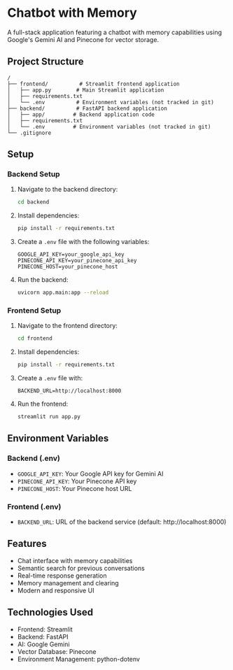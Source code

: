 # Chatbot with Memory

A full-stack application featuring a chatbot with memory capabilities using Google's Gemini AI and Pinecone for vector storage.

## Project Structure

```
/
├── frontend/          # Streamlit frontend application
│   ├── app.py        # Main Streamlit application
│   ├── requirements.txt
│   └── .env          # Environment variables (not tracked in git)
├── backend/          # FastAPI backend application
│   ├── app/         # Backend application code
│   ├── requirements.txt
│   └── .env         # Environment variables (not tracked in git)
└── .gitignore
```

## Setup

### Backend Setup

1. Navigate to the backend directory:
   ```bash
   cd backend
   ```

2. Install dependencies:
   ```bash
   pip install -r requirements.txt
   ```

3. Create a `.env` file with the following variables:
   ```
   GOOGLE_API_KEY=your_google_api_key
   PINECONE_API_KEY=your_pinecone_api_key
   PINECONE_HOST=your_pinecone_host
   ```

4. Run the backend:
   ```bash
   uvicorn app.main:app --reload
   ```

### Frontend Setup

1. Navigate to the frontend directory:
   ```bash
   cd frontend
   ```

2. Install dependencies:
   ```bash
   pip install -r requirements.txt
   ```

3. Create a `.env` file with:
   ```
   BACKEND_URL=http://localhost:8000
   ```

4. Run the frontend:
   ```bash
   streamlit run app.py
   ```

## Environment Variables

### Backend (.env)
- `GOOGLE_API_KEY`: Your Google API key for Gemini AI
- `PINECONE_API_KEY`: Your Pinecone API key
- `PINECONE_HOST`: Your Pinecone host URL

### Frontend (.env)
- `BACKEND_URL`: URL of the backend service (default: http://localhost:8000)

## Features

- Chat interface with memory capabilities
- Semantic search for previous conversations
- Real-time response generation
- Memory management and clearing
- Modern and responsive UI

## Technologies Used

- Frontend: Streamlit
- Backend: FastAPI
- AI: Google Gemini
- Vector Database: Pinecone
- Environment Management: python-dotenv 